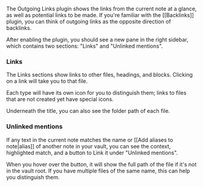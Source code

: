 The Outgoing Links plugin shows the links from the current note at a glance, as well as potential links to be made. If you're familiar with the [[Backlinks]] plugin, you can think of outgoing links as the opposite direction of backlinks.

After enabling the plugin, you should see a new pane in the right sidebar, which contains two sections: "Links" and "Unlinked mentions".

### Links

The Links sections show links to other files, headings, and blocks. Clicking on a link will take you to that file.

Each type will have its own icon for you to distinguish them; links to files that are not created yet have special icons.

Underneath the title, you can also see the folder path of each file.

### Unlinked mentions

If any text in the current note matches the name or [[Add aliases to note|alias]] of another note in your vault, you can see the context, highlighted match, and a button to Link it under "Unlinked mentions".

When you hover over the button, it will show the full path of the file if it's not in the vault root. If you have multiple files of the same name, this can help you distinguish them.
